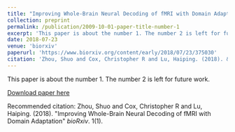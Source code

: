 ```yaml
---
title: "Improving Whole-Brain Neural Decoding of fMRI with Domain Adaptation"
collection: preprint
permalink: /publication/2009-10-01-paper-title-number-1
excerpt: 'This paper is about the number 1. The number 2 is left for future work.'
date: 2018-07-23
venue: 'biorxiv'
paperurl: 'https://www.biorxiv.org/content/early/2018/07/23/375030'
citation: 'Zhou, Shuo and Cox, Christopher R and Lu, Haiping. (2018). &quot;Improving Whole-Brain Neural Decoding of fMRI with Domain Adaptation.&quot; <i>bioRxiv</i>. 1(1).'
---
```

This paper is about the number 1. The number 2 is left for future work.

[Download paper here](https://www.biorxiv.org/content/biorxiv/early/2018/07/23/375030.full.pdf)

Recommended citation: Zhou, Shuo and Cox, Christopher R and Lu, Haiping. (2018). "Improving Whole-Brain Neural Decoding of fMRI with Domain Adaptation" <i>bioRxiv</i>. 1(1).
